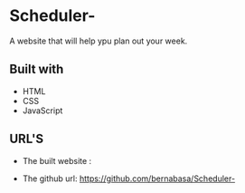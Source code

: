 # Scheduler-

A website that will help ypu plan out your week.

## Built with
 * HTML 
 * CSS 
 * JavaScript
 
 ## URL'S
  * The built website : 

  * The github url: https://github.com/bernabasa/Scheduler-
